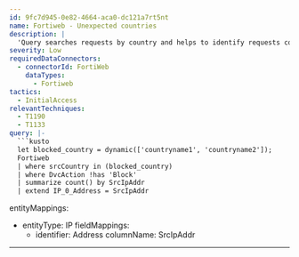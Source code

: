 ```yaml
---
id: 9fc7d945-0e82-4664-aca0-dc121a7rt5nt
name: Fortiweb - Unexpected countries
description: |
  'Query searches requests by country and helps to identify requests coming from unexpected countries.'
severity: Low
requiredDataConnectors:
  - connectorId: FortiWeb
    dataTypes:
      - Fortiweb
tactics:
  - InitialAccess
relevantTechniques:
  - T1190
  - T1133
query: |-
  ```kusto
  let blocked_country = dynamic(['countryname1', 'countryname2']);
  Fortiweb
  | where srcCountry in (blocked_country)
  | where DvcAction !has 'Block'
  | summarize count() by SrcIpAddr
  | extend IP_0_Address = SrcIpAddr
  ```
entityMappings:
  - entityType: IP
    fieldMappings:
      - identifier: Address
        columnName: SrcIpAddr
---
```


